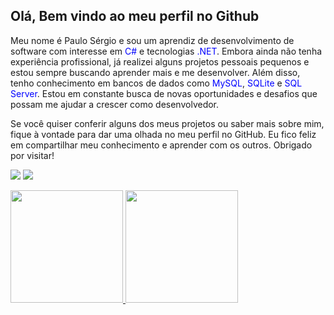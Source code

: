 <h2>Olá, Bem vindo ao meu perfil no Github</h2>


Meu nome é Paulo Sérgio e sou um aprendiz de desenvolvimento de software com interesse em <span style="color: blue">C#</span> e tecnologias <span style="color: blue">.NET</span>. Embora ainda não tenha experiência profissional, já realizei alguns projetos pessoais pequenos e estou sempre buscando aprender mais e me desenvolver. Além disso, tenho conhecimento em bancos de dados como <span style="color: blue">MySQL</span>, <span style="color: blue">SQLite</span> e <span style="color: blue">SQL Server</span>. Estou em constante busca de novas oportunidades e desafios que possam me ajudar a crescer como desenvolvedor.

Se você quiser conferir alguns dos meus projetos ou saber mais sobre mim, fique à vontade para dar uma olhada no meu perfil no GitHub. Eu fico feliz em compartilhar meu conhecimento e aprender com os outros. Obrigado por visitar!

<div>
<a href = "mailto:ps616131@gmail.com"><img src="https://img.shields.io/badge/Gmail-D14836?style=for-the-badge&logo=gmail&logoColor=white" target="_blank"></a>
<a href="https://www.linkedin.com/in/paulo-s%C3%A9rgio-068777172" target="_blank"><img src="https://img.shields.io/badge/-LinkedIn-%230077B5?style=for-the-badge&logo=linkedin&logoColor=white" target="_blank"></a>
</div>

<p> </p>

<div>
<a href="https://github.com/CsPauloNoob">
<img height="180em" src="https://github-readme-stats.vercel.app/api/top-langs/?username=CsPauloNoob&layout=compact&langs_count=7&theme=dracula"/>
<img height="180em" src="https://github-readme-stats.vercel.app/api?username=CsPauloNoob&show_icons=true&theme=dracula&include_all_commits=true&count_private=true"/>
</div>

<!---
CsPauloNoob/CsPauloNoob is a ✨ special ✨ repository because its `README.md` (this file) appears on your GitHub profile.
You can click the Preview link to take a look at your changes.
--->
